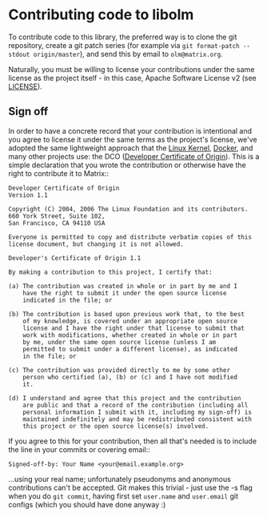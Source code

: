 # Contributing code to libolm

To contribute code to this library, the preferred way is to clone the git repository,
create a git patch series (for example via `git format-patch --stdout origin/master`),
and send this by email to `olm@matrix.org`.

Naturally, you must be willing to license your contributions under the same license as
the project itself - in this case, Apache Software License v2 (see [LICENSE](LICENSE)).

## Sign off

In order to have a concrete record that your contribution is intentional and you agree
to license it under the same terms as the project's license, we've adopted the same
lightweight approach that the
[Linux Kernel](https://www.kernel.org/doc/html/latest/process/submitting-patches.html#sign-your-work-the-developer-s-certificate-of-origin),
[Docker](https://github.com/docker/docker/blob/master/CONTRIBUTING.md), and many other
projects use: the DCO
([Developer Certificate of Origin](http://developercertificate.org/)). This is a simple
declaration that you wrote the contribution or otherwise have the right to contribute it
to Matrix::

    Developer Certificate of Origin
    Version 1.1

    Copyright (C) 2004, 2006 The Linux Foundation and its contributors.
    660 York Street, Suite 102,
    San Francisco, CA 94110 USA

    Everyone is permitted to copy and distribute verbatim copies of this
    license document, but changing it is not allowed.

    Developer's Certificate of Origin 1.1

    By making a contribution to this project, I certify that:

    (a) The contribution was created in whole or in part by me and I
        have the right to submit it under the open source license
        indicated in the file; or

    (b) The contribution is based upon previous work that, to the best
        of my knowledge, is covered under an appropriate open source
        license and I have the right under that license to submit that
        work with modifications, whether created in whole or in part
        by me, under the same open source license (unless I am
        permitted to submit under a different license), as indicated
        in the file; or

    (c) The contribution was provided directly to me by some other
        person who certified (a), (b) or (c) and I have not modified
        it.

    (d) I understand and agree that this project and the contribution
        are public and that a record of the contribution (including all
        personal information I submit with it, including my sign-off) is
        maintained indefinitely and may be redistributed consistent with
        this project or the open source license(s) involved.

If you agree to this for your contribution, then all that's needed is to include the
line in your commits or covering email::

    Signed-off-by: Your Name <your@email.example.org>

...using your real name; unfortunately pseudonyms and anonymous contributions can't be
accepted. Git makes this trivial - just use the -s flag when you do `git commit`, having
first set `user.name` and `user.email` git configs (which you should have done anyway :)
